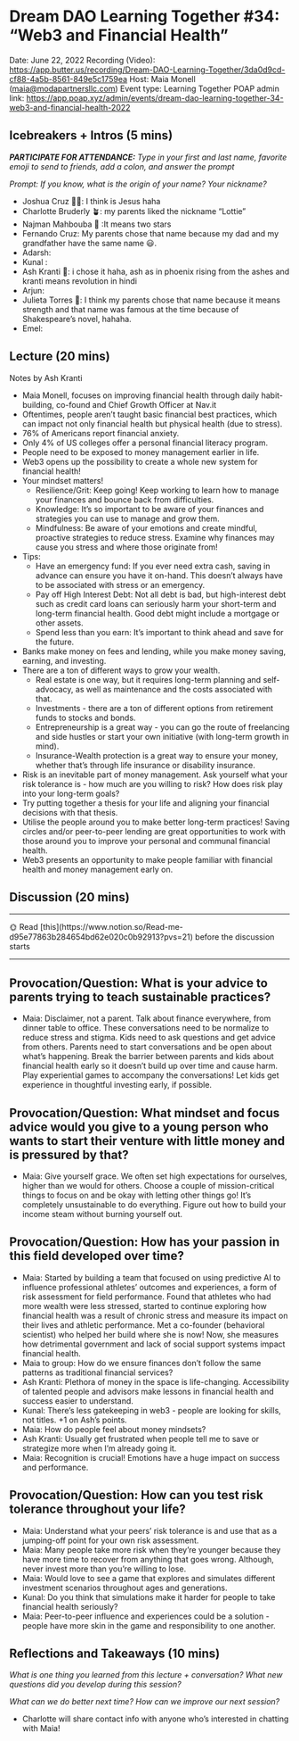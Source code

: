 # Dream DAO Learning Together #34: “Web3 and Financial Health”

Date: June 22, 2022
Recording (Video): https://app.butter.us/recording/Dream-DAO-Learning-Together/3da0d9cd-cf88-4a5b-8561-849e5c1759ea
Host: Maia Monell (maia@modapartnersllc.com)
Event type: Learning Together
POAP admin link: https://app.poap.xyz/admin/events/dream-dao-learning-together-34-web3-and-financial-health-2022

## Icebreakers + Intros (5 mins)

***PARTICIPATE FOR ATTENDANCE:** Type in your first and last name, favorite emoji to send to friends, add a colon, and answer the prompt*

*Prompt: If you know, what is the origin of your name?  Your nickname?*

- Joshua Cruz ✌🏼: I think is Jesus haha
- Charlotte Bruderly 🪴: my parents liked the nickname “Lottie”
- Najman Mahbouba 🌲 :It means two stars
- Fernando Cruz: My parents chose that name because my dad and my grandfather have the same name 😃.
- Adarsh:
- Kunal :
- Ash Kranti 🌱: i chose it haha, ash as in phoenix rising from the ashes and kranti means revolution in hindi
- Arjun:
- Julieta Torres 🎇: I think my parents chose that name because it means strength and that name was famous at the time because of Shakespeare’s novel, hahaha.
- Emel:

## Lecture (20 mins)

Notes by Ash Kranti

- Maia Monell, focuses on improving financial health through daily habit-building, co-found and Chief Growth Officer at Nav.it
- Oftentimes, people aren’t taught basic financial best practices, which can impact not only financial health but physical health (due to stress).
- 76% of Americans report financial anxiety.
- Only 4% of US colleges offer a personal financial literacy program.
- People need to be exposed to money management earlier in life.
- Web3 opens up the possibility to create a whole new system for financial health!
- Your mindset matters!
    - Resilience/Grit: Keep going! Keep working to learn how to manage your finances and bounce back from difficulties.
    - Knowledge: It’s so important to be aware of your finances and strategies you can use to manage and grow them.
    - Mindfulness: Be aware of your emotions and create mindful, proactive strategies to reduce stress. Examine why finances may cause you stress and where those originate from!
- Tips:
    - Have an emergency fund: If you ever need extra cash, saving in advance can ensure you have it on-hand. This doesn’t always have to be associated with stress or an emergency.
    - Pay off High Interest Debt: Not all debt is bad, but high-interest debt such as credit card loans can seriously harm your short-term and long-term financial health. Good debt might include a mortgage or other assets.
    - Spend less than you earn: It’s important to think ahead and save for the future.
- Banks make money on fees and lending, while you make money saving, earning, and investing.
- There are a ton of different ways to grow your wealth.
    - Real estate is one way, but it requires long-term planning and self-advocacy, as well as maintenance and the costs associated with that.
    - Investments - there are a ton of different options from retirement funds to stocks and bonds.
    - Entrepreneurship is a great way - you can go the route of freelancing and side hustles or start your own initiative (with long-term growth in mind).
    - Insurance-Wealth protection is a great way to ensure your money, whether that’s through life insurance or disability insurance.
- Risk is an inevitable part of money management. Ask yourself what your risk tolerance is - how much are you willing to risk? How does risk play into your long-term goals?
- Try putting together a thesis for your life and aligning your financial decisions with that thesis.
- Utilise the people around you to make better long-term practices! Saving circles and/or peer-to-peer lending are great opportunities to work with those around you to improve your personal and communal financial health.
- Web3 presents an opportunity to make people familiar with financial health and money management early on.

## Discussion (20 mins)

---

<aside>
🌞 Read [this](https://www.notion.so/Read-me-d95e77863b284654bd62e020c0b92913?pvs=21) before the discussion starts

</aside>

---

## Provocation/Question: What is your advice to parents trying to teach sustainable practices?

- Maia: Disclaimer, not a parent. Talk about finance everywhere, from dinner table to office. These conversations need to be normalize to reduce stress and stigma. Kids need to ask questions and get advice from others. Parents need to start conversations and be open about what’s happening. Break the barrier between parents and kids about financial health early so it doesn’t build up over time and cause harm. Play experiential games to accompany the conversations! Let kids get experience in thoughtful investing early, if possible.

## Provocation/Question: What mindset and focus advice would you give to a young person who wants to start their venture with little money and is pressured by that?

- Maia: Give yourself grace. We often set high expectations for ourselves, higher than we would for others. Choose a couple of mission-critical things to focus on and be okay with letting other things go! It’s completely unsustainable to do everything. Figure out how to build your income steam without burning yourself out.

## Provocation/Question: How has your passion in this field developed over time?

- Maia: Started by building a team that focused on using predictive AI to influence professional athletes’ outcomes and experiences, a form of risk assessment for field performance. Found that athletes who had more wealth were less stressed, started to continue exploring how financial health was a result of chronic stress and measure its impact on their lives and athletic performance. Met a co-founder (behavioral scientist) who helped her build where she is now! Now, she measures how detrimental government and lack of social support systems impact financial health.
- Maia to group: How do we ensure finances don’t follow the same patterns as traditional financial services?
- Ash Kranti: Plethora of money in the space is life-changing. Accessibility of talented people and advisors make lessons in financial health and success easier to understand.
- Kunal: There’s less gatekeeping in web3 - people are looking for skills, not titles. +1 on Ash’s points.
- Maia: How do people feel about money mindsets?
- Ash Kranti: Usually get frustrated when people tell me to save or strategize more when I’m already going it.
- Maia: Recognition is crucial! Emotions have a huge impact on success and performance.

## Provocation/Question: How can you test risk tolerance throughout your life?

- Maia: Understand what your peers’ risk tolerance is and use that as a jumping-off point for your own risk assessment.
- Maia: Many people take more risk when they’re younger because they have more time to recover from anything that goes wrong. Although, never invest more than you’re willing to lose.
- Maia: Would love to see a game that explores and simulates different investment scenarios throughout ages and generations.
- Kunal: Do you think that simulations make it harder for people to take financial health seriously?
- Maia: Peer-to-peer influence and experiences could be a solution - people have more skin in the game and responsibility to one another.

## Reflections and Takeaways (10 mins)

*What is one thing you learned from this lecture + conversation? What new questions did you develop during this session?*

*What can we do better next time? How can we improve our next session?* 

- Charlotte will share contact info with anyone who’s interested in chatting with Maia!